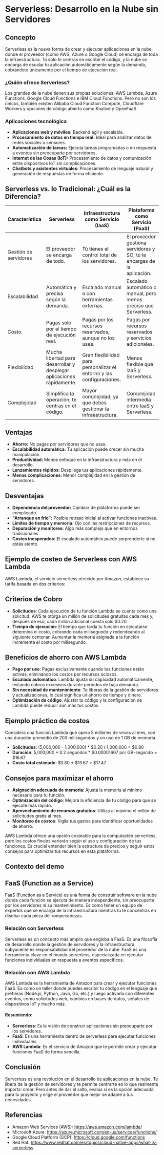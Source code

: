 # Serverless: Desarrollo en la Nube sin Servidores

## Concepto

Serverless es la nueva forma de crear y ejecutar aplicaciones en la nube, donde el proveedor (como AWS, Azure o Google Cloud) se encarga de toda la infraestructura. Tú solo te centras en escribir el código, y la nube se encarga de escalar tu aplicación automáticamente según la demanda, cobrándote únicamente por el tiempo de ejecución real.

### ¿Quién ofrece Serverless?

Los grandes de la nube tienen sus propias soluciones: AWS Lambda, Azure Functions, Google Cloud Functions e IBM Cloud Functions. Pero no son los únicos, también existen Alibaba Cloud Function Compute, Cloudflare Workers y opciones de código abierto como Knative y OpenFaaS.

### Aplicaciones tecnológica

- **Aplicaciones web y móviles:** Backend ágil y escalable.
- **Procesamiento de datos en tiempo real:** Ideal para analizar datos de redes sociales o sensores.
- **Automatización de tareas:** Ejecuta tareas programadas o en respuesta a eventos sin preocuparte por servidores.
- **Internet de las Cosas (IoT):** Procesamiento de datos y comunicación entre dispositivos IoT sin complicaciones.
- **Chatbots y asistentes virtuales:** Procesamiento de lenguaje natural y generación de respuestas de forma eficiente.

## Serverless vs. lo Tradicional: ¿Cuál es la Diferencia?

| Característica         | Serverless                         | Infraestructura como Servicio (IaaS) | Plataforma como Servicio (PaaS) |
|------------------------|------------------------------------|-------------------------------------|---------------------------------|
| Gestión de servidores  | El proveedor se encarga de todo.   | Tú tienes el control total de los servidores. | El proveedor gestiona servidores y SO, tú te encargas de la aplicación. |
| Escalabilidad          | Automática y precisa según la demanda. | Escalado manual o con herramientas externas. | Escalado automático o manual, pero menos preciso que Serverless. |
| Costo                  | Pagas solo por el tiempo de ejecución real. | Pagas por los recursos reservados, aunque no los uses. | Pagas por recursos reservados y servicios adicionales. |
| Flexibilidad           | Mucha libertad para desarrollar y desplegar aplicaciones rápidamente. | Gran flexibilidad para personalizar el entorno y las configuraciones. | Menos flexible que IaaS y Serverless. |
| Complejidad            | Simplifica la operación, te centras en el código. | Mayor complejidad, ya que debes gestionar la infraestructura. | Complejidad intermedia entre IaaS y Serverless. |

## Ventajas

- **Ahorro:** No pagas por servidores que no usas.
- **Escalabilidad automática:** Tu aplicación puede crecer sin mucha manipulación.
- **Productividad:** Menos enfoque en la infraestructura y más en el desarrollo.
- **Lanzamientos rápidos:** Despliega tus aplicaciones rápidamente.
- **Menos complicaciones:**  Menor complejidad en la gestión de servidores.

## Desventajas

- **Dependencia del proveedor:** Cambiar de plataforma puede ser complicado.
- **"Arranque en frío":** Posible retraso inicial al activar funciones inactivas.
- **Límites de tiempo y memoria:** Ojo con las restricciones de recursos.
- **Depuración y monitoreo:** Algo más complejo que en entornos tradicionales.
- **Costos inesperados:** El escalado automático puede sorprenderte si no estás atento.

## Ejemplo de costeo de Serverless con AWS Lambda
AWS Lambda, el servicio serverless ofrecido por Amazon, establece su tarifa basada en dos criterios:

## Criterios de Cobro

- **Solicitudes**: Cada ejecución de tu función Lambda se cuenta como una solicitud. AWS te otorga un millón de solicitudes gratuitas cada mes y, después de eso, cada millón adicional cuesta solo $0.20.
- **Tiempo de ejecución**: El tiempo que tarda tu función en ejecutarse determina el costo, cobrando cada milisegundo y redondeando al siguiente centenar. Aumentar la memoria asignada a la función incrementa el costo por milisegundo.

## Beneficios de ahorro con AWS Lambda

- **Pago por uso**: Pagas exclusivamente cuando tus funciones están activas, eliminando los costos por recursos ociosos.
- **Escalado automático**: Lambda ajusta su capacidad automáticamente, evitando cobros excesivos durante periodos de baja demanda.
- **Sin necesidad de mantenimiento**: Te liberas de la gestión de servidores y actualizaciones, lo cual significa un ahorro de tiempo y dinero.
- **Optimización de código**: Ajustar tu código y la configuración de Lambda puede reducir aún más tus costos.

## Ejemplo práctico de costos

Considera una función Lambda que opera 5 millones de veces al mes, con una duración promedio de 200 milisegundos y un uso de 1 GB de memoria.

- **Solicitudes**: (5,000,000 - 1,000,000) * $0.20 / 1,000,000 = $0.80
- **Duración**: 5,000,000 * 0.2 segundos * $0.00001667 por GB-segundo = $16.67
- **Costo total estimado**: $0.80 + $16.67 = $17.47

## Consejos para maximizar el ahorro

- **Asignación adecuada de memoria**: Ajusta la memoria al mínimo necesario para tu función.
- **Optimización del código**: Mejora la eficiencia de tu código para que se ejecute más rápido.
- **Aprovechamiento de recursos gratuitos**: Utiliza al máximo el millón de solicitudes gratis al mes.
- **Monitoreo de costos**: Vigila tus gastos para identificar oportunidades de ahorro.

AWS Lambda ofrece una opción costeable para la computación serverless, pero los costos finales variarán según el uso y configuración de tus funciones. Es crucial entender bien la estructura de precios y seguir estos consejos para optimizar tus recursos en esta plataforma.

## Contexto del demo

## FaaS (Function as a Service)

FaaS (Function as a Service) es una forma de construir software en la nube donde cada función se ejecuta de manera independiente, sin preocuparte por los servidores ni su mantenimiento. Es como tener un equipo de expertos que se encarga de la infraestructura mientras tú te concentras en diseñar cada pieza del rompecabezas.

### Relación con Serverless

Serverless es un concepto más amplio que engloba a FaaS. Es una filosofía de desarrollo donde la gestión de servidores y la infraestructura subyacente es responsabilidad del proveedor de la nube. FaaS es una herramienta clave en el mundo serverless, especializada en ejecutar funciones individuales en respuesta a eventos específicos.

### Relación con AWS Lambda

AWS Lambda es la herramienta de Amazon para crear y ejecutar funciones FaaS. Es como un taller donde puedes escribir tu código en el lenguaje que prefieras (Node.js, Python, Java, Go, etc.) y luego activarlo con diferentes eventos, como solicitudes web, cambios en bases de datos, señales de dispositivos IoT y mucho más.

#### Resumiendo:

- **Serverless**: Es la visión de construir aplicaciones sin preocuparte por los servidores.
- **FaaS**: Es una herramienta dentro de serverless para ejecutar funciones individuales.
- **AWS Lambda**: Es el servicio de Amazon que te permite crear y ejecutar funciones FaaS de forma sencilla.


## Conclusión

Serverless es una revolución en el desarrollo de aplicaciones en la nube. Te libera de la gestión de servidores y te permite centrarte en lo que realmente importa: crear. Pero antes de dar el salto, evalúa si es la opción adecuada para tu proyecto y elige el proveedor que mejor se adapte a tus necesidades.

## Referencias

- Amazon Web Services (AWS): https://aws.amazon.com/lambda/
- Microsoft Azure: https://azure.microsoft.com/en-us/services/functions/
- Google Cloud Platform (GCP): https://cloud.google.com/functions
- Red Hat: https://www.redhat.com/es/topics/cloud-native-apps/what-is-serverless

